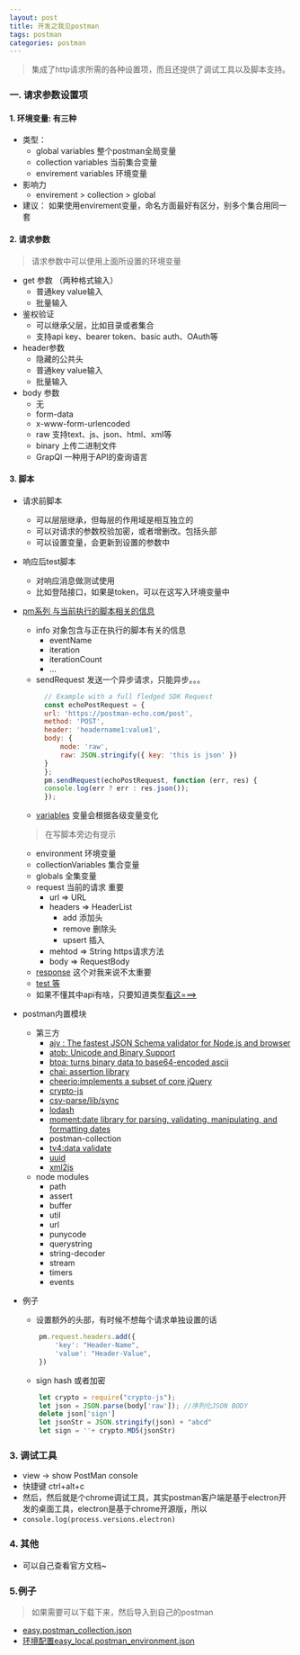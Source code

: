 ```yaml
---
layout: post
title: 开发之我见postman
tags: postman 
categories: postman
---
```

> 集成了http请求所需的各种设置项，而且还提供了调试工具以及脚本支持。

### 一. 请求参数设置项
#### 1. 环境变量: 有三种
- 类型：
    - global variables 整个postman全局变量
    - collection variables 当前集合变量
    - envirement variables 环境变量
- 影响力 
    - envirement > collection > global
- 建议：
    如果使用envirement变量，命名方面最好有区分，别多个集合用同一套
#### 2. 请求参数
> 请求参数中可以使用上面所设置的环境变量

- get 参数 （两种格式输入） 
    - 普通key value输入
    - 批量输入
- 鉴权验证
    - 可以继承父层，比如目录或者集合
    - 支持api key、bearer token、basic auth、OAuth等
- header参数
    - 隐藏的公共头
    - 普通key value输入
    - 批量输入
- body 参数
    - 无
    - form-data
    - x-www-form-urlencoded
    - raw 支持text、js、json、html、xml等
    - binary 上传二进制文件
    - GrapQl 一种用于API的查询语言

#### 3. 脚本
- 请求前脚本
    - 可以层层继承，但每层的作用域是相互独立的
    - 可以对请求的参数校验加密，或者增删改。包括头部
    - 可以设置变量，会更新到设置的参数中
- 响应后test脚本
    - 对响应消息做测试使用
    - 比如登陆接口，如果是token，可以在这写入环境变量中
- <a href="https://learning.postman.com/docs/postman/scripts/postman-sandbox-api-reference/" target="_blank">pm系列 与当前执行的脚本相关的信息</a>
    - info 对象包含与正在执行的脚本有关的信息
        - eventName
        - iteration
        - iterationCount
        - ...
    - sendRequest 发送一个异步请求，只能异步。。。
      ```javascript
        // Example with a full fledged SDK Request
        const echoPostRequest = {
        url: 'https://postman-echo.com/post',
        method: 'POST',
        header: 'headername1:value1',
        body: {
            mode: 'raw',
            raw: JSON.stringify({ key: 'this is json' })
        }
        };
        pm.sendRequest(echoPostRequest, function (err, res) {
        console.log(err ? err : res.json());
        });
      ```
    - <a href="https://www.postmanlabs.com/postman-collection/Variable.html" target="_blank">variables</a> 变量会根据各级变量变化
    > 在写脚本旁边有提示
    - environment 环境变量
    - collectionVariables 集合变量
    - globals 全集变量
    - request 当前的请求 重要
        - url => URL
        - headers => HeaderList
            - add 添加头
            - remove 删除头
            - upsert 插入
        - mehtod => String https请求方法
        - body => RequestBody 
    - <a href="https://learning.postman.com/docs/postman/scripts/postman-sandbox-api-reference/#pmresponse" target="_blank">response</a> 这个对我来说不太重要
    - <a href="https://learning.postman.com/docs/postman/scripts/postman-sandbox-api-reference/#pmtest" target="_blank"> test 等</a>
    - 如果不懂其中api有啥，只要知道类型<a href="https://www.postmanlabs.com/postman-collection/Variable.html" target="_blank">看这===></a>
- postman内置模块
    - 第三方
        - <a href="https://www.npmjs.com/package/ajv" target="_blank">ajv : The fastest JSON Schema validator for Node.js and browser</a>
        - <a href="https://www.npmjs.com/package/atob" target="_blank">atob: Unicode and Binary Support</a> 
        - <a href="" target="_blank">btoa: turns binary data to base64-encoded ascii</a> 
        - <a href="https://www.npmjs.com/package/chai" target="_blank">chai: assertion library</a>
        - <a href="https://www.npmjs.com/package/cheerio" target="_blank">cheerio:implements a subset of core jQuery</a>
        - <a href="https://www.npmjs.com/package/crypto-js" target="_blank">crypto-js</a>
        - <a href="https://www.npmjs.com/package/csv-parse" target="_blank">csv-parse/lib/sync
        - <a href="https://www.npmjs.com/package/lodash" target="_blank">lodash</a>
        - <a href="https://www.npmjs.com/package/moment" target="_blank">moment:date library for parsing, validating, manipulating, and formatting dates</a>
        - postman-collection
        - <a href="https://www.npmjs.com/package/tv4" target="_blank">tv4:data validate</a>
        - <a href="https://www.npmjs.com/package/uuid" target="_blank">uuid</a>
        - <a href="https://www.npmjs.com/package/xml2js" target="_blank">xml2js</a>
    - node modules
        - path
        - assert
        - buffer
        - util
        - url
        - punycode
        - querystring
        - string-decoder
        - stream
        - timers
        - events



- 例子
    - 设置额外的头部，有时候不想每个请求单独设置的话
    ```javascript
        pm.request.headers.add({
            'key': "Header-Name",
            'value': "Header-Value",
        })
    ```
    - sign hash 或者加密
    ```javascript
        let crypto = require("crypto-js");
        let json = JSON.parse(body['raw']); //序列化JSON BODY
        delete json['sign']
        let jsonStr = JSON.stringify(json) + "abcd"
        let sign = ''+ crypto.MD5(jsonStr)
    ```

### 3. 调试工具
- view -> show PostMan console 
- 快捷键 ctrl+alt+c
- 然后，然后就是个chrome调试工具，其实postman客户端是基于electron开发的桌面工具，electron是基于chrome开源版，所以
- ```console.log(process.versions.electron)```

### 4. 其他
- 可以自己查看官方文档~

### 5.例子
> 如果需要可以下载下来，然后导入到自己的postman

- <a href="https://github.com/miss55/easyswoole-demo/blob/master/doc/easy.postman_collection.json" target="_blank">easy.postman_collection.json</a>
- <a href="https://github.com/miss55/easyswoole-demo/blob/master/doc/easy_local.postman_environment.json" target="_blank">环境配置easy_local.postman_environment.json</a>
